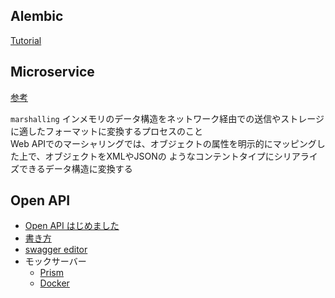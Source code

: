 
## Alembic 

[Tutorial](https://alembic.sqlalchemy.org/en/latest/tutorial.html)

## Microservice
[参考](https://github.com/abunuwas/microservice-apis)

`marshalling`
インメモリのデータ構造をネットワーク経由での送信やストレージに適したフォーマットに変換するプロセスのこと  
Web APIでのマーシャリングでは、オブジェクトの属性を明示的にマッピングした上で、オブジェクトをXMLやJSONの
ようなコンテントタイプにシリアライズできるデータ構造に変換する

## Open API
- [Open API はじめました](https://zenn.dev/peraichi_blog/articles/01ges56ak79g2rket9wm27w9pc)
- [書き方](https://github.com/OAI/OpenAPI-Specification/blob/main/versions/3.0.3.md)
- [swagger editor](https://github.com/swagger-api/swagger-editor?tab=readme-ov-file#docker)
- モックサーバー
    - [Prism](https://github.com/stoplightio/prism)
    - [Docker](https://docs.stoplight.io/docs/prism/f51bcc80a02db-installation#docker)